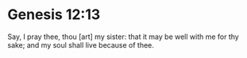 # Genesis 12:13

Say, I pray thee, thou [art] my sister: that it may be well with me for thy sake; and my soul shall live because of thee.